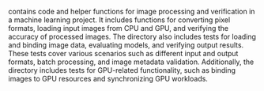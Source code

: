 contains code and helper functions for image processing and verification in a machine learning project. It includes functions for converting pixel formats, loading input images from CPU and GPU, and verifying the accuracy of processed images. The directory also includes tests for loading and binding image data, evaluating models, and verifying output results. These tests cover various scenarios such as different input and output formats, batch processing, and image metadata validation. Additionally, the directory includes tests for GPU-related functionality, such as binding images to GPU resources and synchronizing GPU workloads.